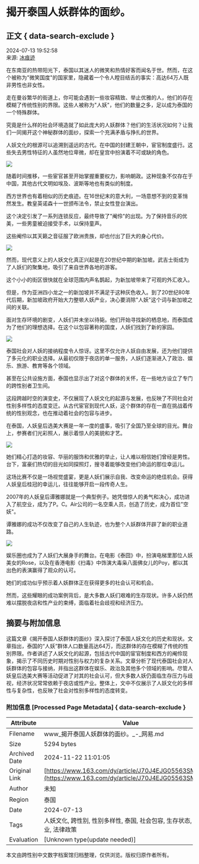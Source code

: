 # 揭开泰国人妖群体的面纱。

## 正文 { data-search-exclude }


2024-07-13 19:52:58  
来源: [冰痕迹](https://www.163.com/dy/media/T1684331141485.html)  

在东南亚的热带阳光下，泰国以其迷人的微笑和热情好客而闻名于世。然而，在这个被称为"微笑国度"的国家里，隐藏着一个令人瞠目结舌的事实：高达64万人既非男性也非女性。

走在曼谷繁华的街道上，你可能会遇到一些妆容精致、举止优雅的人，他们的存在模糊了传统性别的界限。这些人被称为"人妖"，他们的数量之多，足以成为泰国的一个特殊群体。

究竟是什么样的社会环境造就了如此庞大的人妖群体？他们的生活状况如何？让我们一同揭开这个神秘群体的面纱，探索一个充满矛盾与挣扎的世界。

人妖文化的根源可以追溯到遥远的古代。在中国的封建王朝中，宦官制度盛行。这些失去男性特征的人虽然地位卑微，却在皇宫中扮演着不可或缺的角色。

![](https://nimg.ws.126.net/?url=http%3A%2F%2Fdingyue.ws.126.net%2F2024%2F0713%2F7ad3517aj00sgk8ue003ed000xc00p0m.jpg&thumbnail=660x2147483647&quality=80&type=jpg)

随着时间推移，一些宦官甚至开始掌握重要权力，影响朝政。这种现象不仅存在于中国，其他古代文明如埃及、波斯等地也有类似的制度。

西方世界也有着相似的历史痕迹。在16世纪末的意大利，一场意想不到的变革悄然发生。教皇英诺森十一世颁布法令，禁止女性登台演出。

这个决定引发了一系列连锁反应，最终导致了"阉伶"的出现。为了保持音乐的优美，一些男童被迫接受手术，以保持童声。

这些阉伶以其天籁之音征服了欧洲贵族，却也付出了巨大的身心代价。

![](https://nimg.ws.126.net/?url=http%3A%2F%2Fdingyue.ws.126.net%2F2024%2F0713%2F95a67c5bj00sgk8ue002bd000zc00msm.jpg&thumbnail=660x2147483647&quality=80&type=jpg)

然而，现代意义上的人妖文化真正兴起是在20世纪中期的新加坡。武吉士街成为了人妖们的聚集地，吸引了来自世界各地的游客。

这个小小的街区很快就在全球范围内声名鹊起，为新加坡带来了可观的外汇收入。

但是，作为亚洲四小龙之一的新加坡并不满足于这种灰色收入。到了20世纪80年代后期，新加坡政府开始大力整顿人妖产业，决心要消除"人妖"这个词与新加坡之间的关联。

面对生存环境的剧变，人妖们并未坐以待毙。他们开始寻找新的栖息地，而泰国成为了他们的理想选择。在这个以包容著称的国度，人妖们找到了新的家园。

![](https://nimg.ws.126.net/?url=http%3A%2F%2Fdingyue.ws.126.net%2F2024%2F0713%2F0a4ac9a5j00sgk8ue00gxd000js00czm.jpg&thumbnail=660x2147483647&quality=80&type=jpg)

泰国社会对人妖的接纳程度令人惊讶。这里不仅允许人妖自由发展，还为他们提供了多元化的职业选择。从最初仅限于夜店的单一服务，人妖们逐渐进入了政治、娱乐、旅游、教育等各个领域。

甚至在公共设施方面，泰国也显示出了对这个群体的关怀，在一些地方设立了专门的跨性别者卫生间。

这段跨越时空的演变史，不仅展现了人妖文化的起源与发展，也反映了不同社会对性别多样性的态度变迁。从古代宦官到现代人妖，这个群体的存在一直在挑战着传统的性别观念，也在推动着社会的包容与进步。

在泰国，人妖皇后选美大赛是一年一度的盛事，吸引了全国乃至全球的目光。舞台上，参赛者们光彩照人，展示着惊人的美貌和才艺。

![](https://nimg.ws.126.net/?url=http%3A%2F%2Fdingyue.ws.126.net%2F2024%2F0713%2F300b1315j00sgk8ue002dd000p000gom.jpg&thumbnail=660x2147483647&quality=80&type=jpg)

她们精心打造的妆容、华丽的服饰和优雅的举止，让人难以相信她们曾经是男性。台下，富豪们热切的目光如同探照灯，搜寻着能够改变他们命运的那位幸运儿。

这场比赛不仅是一场视觉盛宴，更是人妖们展示自我、改变命运的绝佳机会。获得人妖皇后桂冠的幸运儿，往往能够开启一段传奇人生。

2007年的人妖皇后谭雅娜就是一个典型例子。她凭借惊人的勇气和决心，成功进入了航空业，成为了P。C。Air公司的一名空乘人员，创造了历史，成为首位"空妖"。

谭雅娜的成功不仅改变了自己的人生轨迹，也为整个人妖群体开辟了新的职业道路。

![](https://nimg.ws.126.net/?url=http%3A%2F%2Fdingyue.ws.126.net%2F2024%2F0713%2F7a9ed413j00sgk8ue003pd000zk00qom.jpg&thumbnail=660x2147483647&quality=80&type=jpg)

娱乐圈也成为了人妖们大展身手的舞台。在电影《泰囧》中，扮演电梯里那位人妖美女的Rose，以及在香港电影《扫毒》中饰演大毒枭八面佛女儿的Poy，都以其出色的表演赢得了观众的认可。

她们的成功似乎预示着人妖群体正在获得更多的社会认可和机会。

然而，这些耀眼的成功案例背后，是大多数人妖们艰难的生存现状。许多人妖仍然难以摆脱夜店和性产业的束缚，面临着社会歧视和经济压力。

## 摘要与附加信息

<!-- tcd_abstract -->
这篇文章《揭开泰国人妖群体的面纱》深入探讨了泰国人妖文化的历史和现状。文章指出，泰国的“人妖”群体人口数量高达64万，而这群体的存在模糊了传统的性别界限。作者讲述了人妖文化的起源，包括古代中国的宦官制度和西方的阉伶现象，揭示了不同历史时期对性别与权力的复杂关系。文章分析了现代泰国社会对人妖群体的包容与接纳，并指出这群体在娱乐、政治及其他多个领域的影响。尽管人妖皇后选美大赛等活动促进了对其的社会认可，但大多数人妖仍面临生存压力与歧视，经济状况常常依赖于夜店或性产业。整体上，文中不仅展示了人妖文化的多样性与复杂性，也反映了社会对性别多样性的态度转变。
<!-- tcd_abstract_end -->

### 附加信息 [Processed Page Metadata] { data-search-exclude }

| Attribute       | Value                                  |
|-----------------|----------------------------------------|
| Filename        | www_揭开泰国人妖群体的面纱。_-_网易.md                             |
| Size            | 5294 bytes                           |
| Archived Date   | 2024-11-22 11:01:05                             |
| Original Link   | [https://www.163.com/dy/article/J70J4EJG05563SMW.html](https://www.163.com/dy/article/J70J4EJG05563SMW.html)                       |
| Author          | 未知                               |
| Region          | 泰国                               |
| Date            | 2024-07-13                                 |
| Tags            | 人妖文化, 跨性别, 性别多样性, 泰国, 社会包容, 生存状态, 娱乐行业, 法律政策                                 |
| Evaluation            | [Unknown type(update needed)]                                 |
<!-- tcd_table_end -->

本文由跨性别中文数字档案馆归档整理，仅供浏览。版权归原作者所有。
